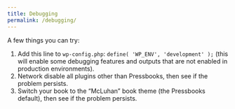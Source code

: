 ```yaml
---
title: Debugging
permalink: /debugging/
---
```

A few things you can try:

1.  Add this line to `wp-config.php`: `define( 'WP_ENV', 'development' );` (this will enable some debugging features and outputs that are not enabled in production environments).
2.  Network disable all plugins other than Pressbooks, then see if the problem persists.
3.  Switch your book to the “McLuhan” book theme (the Pressbooks default), then see if the problem persists.
